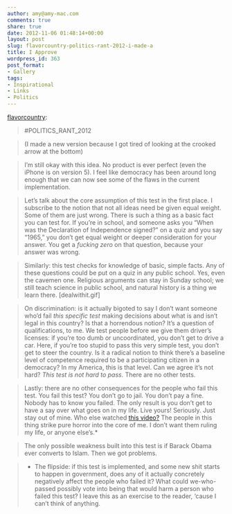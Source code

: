 ```yaml
---
author: amy@amy-mac.com
comments: true
share: true
date: 2012-11-06 01:48:14+00:00
layout: post
slug: flavorcountry-politics-rant-2012-i-made-a
title: I Approve
wordpress_id: 363
post_format:
- Gallery
tags:
- Inspirational
- Links
- Politics
---
```


[flavorcountry](http://flavorcountry.tumblr.com/post/35076813938/politics-rant-2012-i-made-a-new-version-because):


> #POLITICS_RANT_2012
>
>

>
> (I made a new version because I got tired of looking at the crooked arrow at the bottom)
>
>

>
> I’m still okay with this idea. No product is ever perfect (even the iPhone is on version 5). I feel like democracy has been around long enough that we can now see some of the flaws in the current implementation.
>
>

>
> Let’s talk about the core assumption of this test in the first place. I subscribe to the notion that not all ideas need be given equal weight. Some of them are just wrong. There is such a thing as a basic fact you can test for. If you’re in school, and someone asks you “When was the Declaration of Independence signed?” on a quiz and you say “1965,” you don’t get equal weight or deeper consideration for your answer. You get a _fucking zero_ on that question, because your answer was wrong.
>
>

>
> Similarly: this test checks for knowledge of basic, simple facts. Any of these questions could be put on a quiz in any public school. Yes, even the cavemen one. Religious arguments can stay in Sunday school; we still teach science in public school, and natural history is a thing we learn there. [dealwithit.gif]
>
>

>
> On discrimination: is it actually bigoted to say I don’t want someone who’d fail _this specific test_ making decisions about what is and isn’t legal in this country? Is that a horrendous notion? It’s a question of qualifications, to me. We test people before we give them driver’s licenses: if you’re too dumb or uncoordinated, you don’t get to drive a car. Here, if you’re too stupid to pass this very simple test, you don’t get to steer the country. Is it a radical notion to think there’s a baseline level of competence required to be a participating citizen in a democracy? In my America, this is that level. Can we agree it’s not hard? _This test is not hard to pass._ There are no other tests.
>
>

>
> Lastly: there are no other consequences for the people who fail this test. You fail this test? You don’t go to jail. You don’t pay a fine. Nobody has to know you failed. The only result is you don’t get to have a say over what goes on in my life. Live yours! Seriously. Just stay out of mine. Who else watched [this video?](http://youtu.be/nY0M7IdNl7U) The people in this thing strike pure horror into the core of me. I don’t want them ruling my life, or anyone else’s.*
>
>

>
> The only possible weakness built into this test is if Barack Obama ever converts to Islam. Then we got problems.
>
>

>
> * The flipside: if this test is implemented, and some new shit starts to happen in government, does any of it actually concretely negatively affect the people who failed it? What could we-who-passed possibly vote into being that would harm a person who failed this test? I leave this as an exercise to the reader, ‘cause I can’t think of anything.
